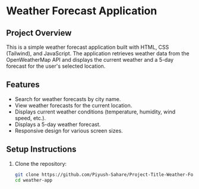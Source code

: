 # Weather Forecast Application

## Project Overview

This is a simple weather forecast application built with HTML, CSS (Tailwind), and JavaScript. The application retrieves weather data from the OpenWeatherMap API and displays the current weather and a 5-day forecast for the user's selected location.

## Features

- Search for weather forecasts by city name.
- View weather forecasts for the current location.
- Displays current weather conditions (temperature, humidity, wind speed, etc.).
- Displays a 5-day weather forecast.
- Responsive design for various screen sizes.

## Setup Instructions

1. Clone the repository:
   ```bash
   git clone https://github.com/Piyush-Sahare/Project-Title-Weather-Forecast-Application-Development-in-JavaScript.git
   cd weather-app
